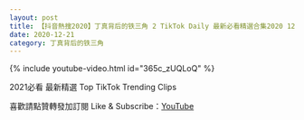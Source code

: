 ```yaml
---
layout: post
title: 【抖音熱搜2020】丁真背后的铁三角 2 TikTok Daily 最新必看精選合集2020 12 21
date: 2020-12-21
category: 丁真背后的铁三角
---
```


{% include youtube-video.html id="365c_zUQLoQ" %}

2021必看 最新精選 Top TikTok Trending Clips

喜歡請點贊轉發加訂閱 Like & Subscribe：[YouTube](https://www.youtube.com/channel/UCAoR7VcanIPd04uEq_GIylA/videos)

